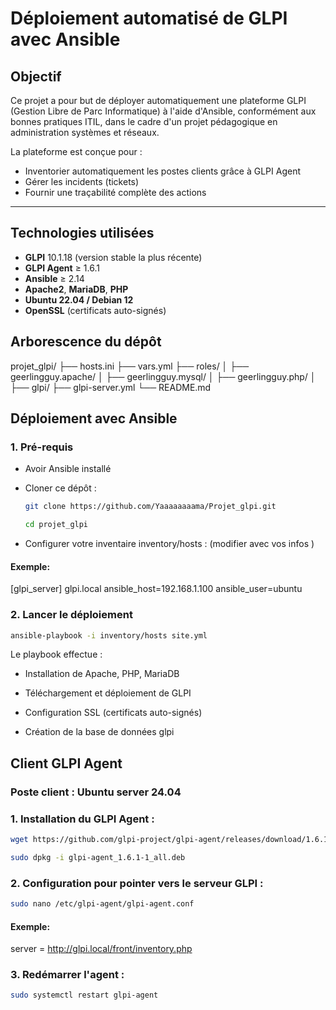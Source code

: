 #  Déploiement automatisé de GLPI avec Ansible

##  Objectif

Ce projet a pour but de déployer automatiquement une plateforme GLPI (Gestion Libre de Parc Informatique) à l'aide d'Ansible, conformément aux bonnes pratiques ITIL, dans le cadre d'un projet pédagogique en administration systèmes et réseaux.

La plateforme est conçue pour :
- Inventorier automatiquement les postes clients grâce à GLPI Agent
- Gérer les incidents (tickets)
- Fournir une traçabilité complète des actions

---

##  Technologies utilisées

- **GLPI** 10.1.18 (version stable la plus récente)
- **GLPI Agent** ≥ 1.6.1
- **Ansible** ≥ 2.14
- **Apache2**, **MariaDB**, **PHP**
- **Ubuntu 22.04 / Debian 12**
- **OpenSSL** (certificats auto-signés)

##  Arborescence du dépôt

projet_glpi/
├── hosts.ini
├── vars.yml
├── roles/
│ ├── geerlingguy.apache/
│ ├── geerlingguy.mysql/
│ ├── geerlingguy.php/
│ ├── glpi/
├── glpi-server.yml
└── README.md

##  Déploiement avec Ansible

### 1. Pré-requis

- Avoir Ansible installé 
- Cloner ce dépôt :  

  ```bash
  git clone https://github.com/Yaaaaaaaama/Projet_glpi.git
  ```

  ```bash
  cd projet_glpi
  ```

- Configurer votre inventaire inventory/hosts : (modifier avec vos infos )

#### Exemple:

[glpi_server]
glpi.local ansible_host=192.168.1.100 ansible_user=ubuntu

### 2. Lancer le déploiement

```bash
ansible-playbook -i inventory/hosts site.yml
```

Le playbook effectue :

- Installation de Apache, PHP, MariaDB

- Téléchargement et déploiement de GLPI

- Configuration SSL (certificats auto-signés)

- Création de la base de données glpi

## Client GLPI Agent

### Poste client : Ubuntu server 24.04

### 1. Installation du GLPI Agent :

```bash
wget https://github.com/glpi-project/glpi-agent/releases/download/1.6.1/glpi-agent_1.6.1-1_all.deb
```

```bash
sudo dpkg -i glpi-agent_1.6.1-1_all.deb
```

### 2. Configuration pour pointer vers le serveur GLPI :

```bash
sudo nano /etc/glpi-agent/glpi-agent.conf
```
#### Exemple:

server = http://glpi.local/front/inventory.php

### 3. Redémarrer l'agent :

```bash
sudo systemctl restart glpi-agent
```


